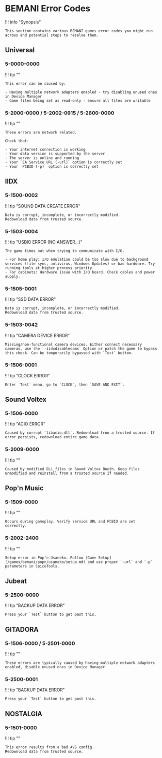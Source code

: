 # BEMANI Error Codes

!!! info "Synopsis"

	This section contains various BEMANI games error codes you might run across and potential steps to resolve them.

## Universal

### 5-0000-0000

!!! tip ""

	This error can be caused by:

	- Having multiple network adapters enabled - try disabling unused ones in Device Manager
	- Game files being set as read-only - ensure all files are writable

### 5-2000-0000 / 5-2002-0915 / 5-2600-0000

!!! tip ""

	These errors are network related.

	Check that:

	- Your internet connection is working
	- Your data version is supported by the server
	- The server is online and running
	- Your `EA Service URL (-url)` option is correctly set
	- Your `PCBID (-p)` option is correctly set

## IIDX

### 5-1500-0002

!!! tip "SOUND DATA CREATE ERROR"

	Data is corrupt, incomplete, or incorrectly modified.  
	Redownload data from trusted source.

### 5-1503-0004

!!! tip "USBIO ERROR (NO ANSWER...)"

	The game times out when trying to communicate with I/O.
	
	- For home play: I/O emulation could be too slow due to background services (file sync, antivirus, Windows Updates) or bad hardware. Try running tools at higher process priority.
	- For cabinets: Hardware issue with I/O board. Check cables and power supply.

### 5-1505-0001

!!! tip "SSD DATA ERROR"

	Data is corrupt, incomplete, or incorrectly modified.  
	Redownload data from trusted source.

### 5-1503-0042

!!! tip "CAMERA DEVICE ERROR"

	Missing/non-functional camera devices. Either connect necessary cameras, use the `-iidxdisablecams` Option or patch the game to bypass this check. Can be temporarily bypassed with `Test` button.

### 5-1506-0001

!!! tip "CLOCK ERROR"

	Enter `Test` menu, go to `CLOCK`, then `SAVE AND EXIT`.

## Sound Voltex

### 5-1506-0000

!!! tip "ACIO ERROR"

	Caused by corrupt `libacio.dll`. Redownload from a trusted source. If error persists, redownload entire game data.

### 5-2009-0000

!!! tip ""

	Caused by modified DLL files in Sound Voltex Booth. Keep files unmodified and reinstall from a trusted source if needed.

## Pop'n Music

### 5-1509-0000

!!! tip ""

	Occurs during gameplay. Verify service URL and PCBID are set correctly.

### 5-2002-2400

!!! tip ""

	Setup error in Pop'n Usaneko. Follow [Game Setup](/games/bemani/popn/usaneko/setup.md) and use proper `-url` and `-p` parameters in SpiceTools.

## Jubeat
	
### 5-2500-0000

!!! tip "BACKUP DATA ERROR"

	Press your `Test` button to get past this.

## GITADORA

### 5-1506-0000 / 5-2501-0000

!!! tip ""

	These errors are typically caused by having multiple network adapters enabled, disable unused ones in Device Manager.

### 5-2500-0001

!!! tip "BACKUP DATA ERROR"

	Press your `Test` button to get past this.

## NOSTALGIA

### 5-1501-0000

!!! tip ""

	This error results from a bad AVS config.  
	Redownload data from trusted source.
